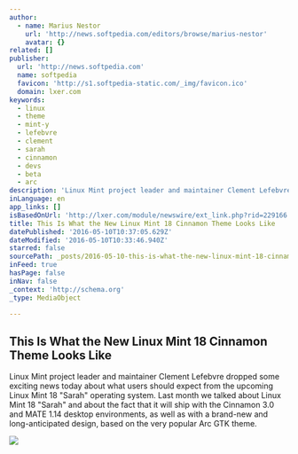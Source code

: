 ```yaml
---
author:
  - name: Marius Nestor
    url: 'http://news.softpedia.com/editors/browse/marius-nestor'
    avatar: {}
related: []
publisher:
  url: 'http://news.softpedia.com'
  name: softpedia
  favicon: 'http://s1.softpedia-static.com/_img/favicon.ico'
  domain: lxer.com
keywords:
  - linux
  - theme
  - mint-y
  - lefebvre
  - clement
  - sarah
  - cinnamon
  - devs
  - beta
  - arc
description: 'Linux Mint project leader and maintainer Clement Lefebvre dropped some exciting news today about what users should expect from the upcoming Linux Mint 18 "Sarah" operating system. Last month we talked about Linux Mint 18 "Sarah" and about the fact that it will ship with the Cinnamon 3.0 and MATE 1.14 desktop environments, as well as with a brand-new and long-anticipated design, based on the very popular Arc GTK theme.'
inLanguage: en
app_links: []
isBasedOnUrl: 'http://lxer.com/module/newswire/ext_link.php?rid=229166'
title: This Is What the New Linux Mint 18 Cinnamon Theme Looks Like
datePublished: '2016-05-10T10:37:05.629Z'
dateModified: '2016-05-10T10:33:46.940Z'
starred: false
sourcePath: _posts/2016-05-10-this-is-what-the-new-linux-mint-18-cinnamon-theme-looks-like.md
inFeed: true
hasPage: false
inNav: false
_context: 'http://schema.org'
_type: MediaObject

---
```

<article style=""><h1>This Is What the New Linux Mint 18 Cinnamon Theme Looks Like</h1><p>Linux Mint project leader and maintainer Clement Lefebvre dropped some exciting news today about what users should expect from the upcoming Linux Mint 18 "Sarah" operating system. Last month we talked about Linux Mint 18 "Sarah" and about the fact that it will ship with the Cinnamon 3.0 and MATE 1.14 desktop environments, as well as with a brand-new and long-anticipated design, based on the very popular Arc GTK theme.</p><img src="http://i1-news.softpedia-static.com/images/news2/this-is-how-the-new-linux-mint-18-cinnamon-theme-looks-like-503778-2.jpg" /></article>